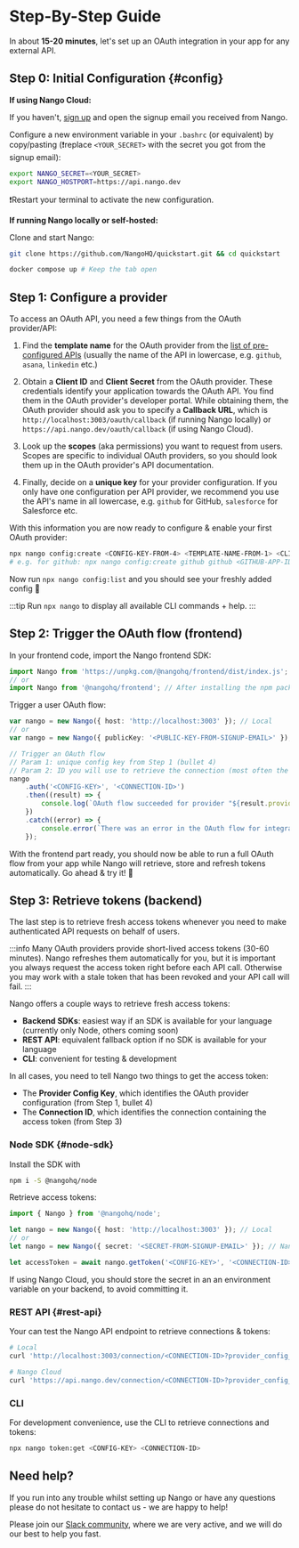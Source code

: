 # Step-By-Step Guide

In about **15-20 minutes**, let's set up an OAuth integration in your app for any external API.

## Step 0: Initial Configuration {#config}

**If using Nango Cloud:**

If you haven't, [sign up](https://nango.dev/start) and open the signup email you received from Nango.

Configure a new environment variable in your `.bashrc` (or equivalent) by copy/pasting (❗️replace `<YOUR_SECRET>` with the secret you got from the signup email):

```bash
export NANGO_SECRET=<YOUR_SECRET>
export NANGO_HOSTPORT=https://api.nango.dev
```

❗️Restart your terminal to activate the new configuration.

**If running Nango locally or self-hosted:**

Clone and start Nango:

```bash
git clone https://github.com/NangoHQ/quickstart.git && cd quickstart
```

```bash
docker compose up # Keep the tab open
```

## Step 1: Configure a provider

To access an OAuth API, you need a few things from the OAuth provider/API:

1.  Find the **template name** for the OAuth provider from the [list of pre-configured APIs](https://nango.dev/oauth-providers) (usually the name of the API in lowercase, e.g. `github`, `asana`, `linkedin` etc.)

2.  Obtain a **Client ID** and **Client Secret** from the OAuth provider. These credentials identify your application towards the OAuth API. You find them in the OAuth provider's developer portal. While obtaining them, the OAuth provider should ask you to specify a **Callback URL**, which is `http://localhost:3003/oauth/callback` (if running Nango locally) or `https://api.nango.dev/oauth/callback` (if using Nango Cloud).

3.  Look up the **scopes** (aka permissions) you want to request from users. Scopes are specific to individual OAuth providers, so you should look them up in the OAuth provider's API documentation.

4.  Finally, decide on a **unique key** for your provider configuration. If you only have one configuration per API provider, we recommend you use the API's name in all lowercase, e.g. `github` for GitHub, `salesforce` for Salesforce etc.

With this information you are now ready to configure & enable your first OAuth provider:

```bash
npx nango config:create <CONFIG-KEY-FROM-4> <TEMPLATE-NAME-FROM-1> <CLIENT-ID-FROM-2> <CLIENT-SECRET-FROM-2> <SCOPES-FROM-2>
# e.g. for github: npx nango config:create github github <GITHUB-APP-ID> <GITHUB-APP-SECRET> "comma,separated,scopes,with,quotes"
```

Now run `npx nango config:list` and you should see your freshly added config 🎉

:::tip
Run `npx nango` to display all available CLI commands + help.
:::

## Step 2: Trigger the OAuth flow (frontend)

In your frontend code, import the Nango frontend SDK:

```ts
import Nango from 'https://unpkg.com/@nangohq/frontend/dist/index.js'; // For quick testing
// or
import Nango from '@nangohq/frontend'; // After installing the npm package
```

Trigger a user OAuth flow:

```ts
var nango = new Nango({ host: 'http://localhost:3003' }); // Local
// or
var nango = new Nango({ publicKey: '<PUBLIC-KEY-FROM-SIGNUP-EMAIL>' }); // Nango Cloud

// Trigger an OAuth flow
// Param 1: unique config key from Step 1 (bullet 4)
// Param 2: ID you will use to retrieve the connection (most often the user ID)
nango
    .auth('<CONFIG-KEY>', '<CONNECTION-ID>')
    .then((result) => {
        console.log(`OAuth flow succeeded for provider "${result.providerConfigKey}" and connection-id "${result.connectionId}"!`);
    })
    .catch((error) => {
        console.error(`There was an error in the OAuth flow for integration: ${error.message}`);
    });
```

With the frontend part ready, you should now be able to run a full OAuth flow from your app while Nango will retrieve, store and refresh tokens automatically. Go ahead & try it! 🙌

## Step 3: Retrieve tokens (backend)

The last step is to retrieve fresh access tokens whenever you need to make authenticated API requests on behalf of users.

:::info
Many OAuth providers provide short-lived access tokens (30-60 minutes). Nango refreshes them automatically for you, but it is important you always request the access token right before each API call. Otherwise you may work with a stale token that has been revoked and your API call will fail.
:::

Nango offers a couple ways to retrieve fresh access tokens:

-   **Backend SDKs**: easiest way if an SDK is available for your language (currently only Node, others coming soon)
-   **REST API**: equivalent fallback option if no SDK is available for your language
-   **CLI**: convenient for testing & development

In all cases, you need to tell Nango two things to get the access token:

-   The **Provider Config Key**, which identifies the OAuth provider configuration (from Step 1, bullet 4)
-   The **Connection ID**, which identifies the connection containing the access token (from Step 3)

### Node SDK {#node-sdk}

Install the SDK with

```bash
npm i -S @nangohq/node
```

Retrieve access tokens:

```ts
import { Nango } from '@nangohq/node';

let nango = new Nango({ host: 'http://localhost:3003' }); // Local
// or
let nango = new Nango({ secret: '<SECRET-FROM-SIGNUP-EMAIL>' }); // Nango Cloud

let accessToken = await nango.getToken('<CONFIG-KEY>', '<CONNECTION-ID>');
```

If using Nango Cloud, you should store the secret in an an environment variable on your backend, to avoid committing it.

### REST API {#rest-api}

Your can test the Nango API endpoint to retrieve connections & tokens:

```bash
# Local
curl 'http://localhost:3003/connection/<CONNECTION-ID>?provider_config_key=<CONFIG-KEY>'

# Nango Cloud
curl 'https://api.nango.dev/connection/<CONNECTION-ID>?provider_config_key=<CONFIG-KEY>' -H 'Authorization: Bearer <SECRET-FROM-SIGNUP-EMAIL>'
```

### CLI

For development convenience, use the CLI to retrieve connections and tokens:

```bash
npx nango token:get <CONFIG-KEY> <CONNECTION-ID>
```

## Need help?

If you run into any trouble whilst setting up Nango or have any questions please do not hesitate to contact us - we are happy to help!

Please join our [Slack community](https://nango.dev/slack), where we are very active, and we will do our best to help you fast.
